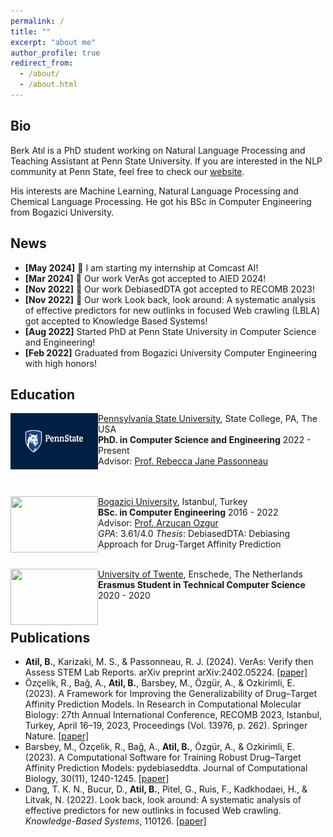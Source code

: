 ```yaml
---
permalink: /
title: ""
excerpt: "about me"
author_profile: true
redirect_from: 
  - /about/
  - /about.html
---
```


## Bio

Berk Atıl is a PhD student working on Natural Language Processing and Teaching Assistant at Penn State University. If you are interested in the NLP community at Penn State, feel free to check our [website](https://nlp.psu.edu/).

His interests are Machine Learning, Natural Language Processing and Chemical Language Processing. He got his BSc in Computer Engineering from Bogazici University. 


## News
- **[May 2024]** :rocket: I am starting my internship at Comcast AI!
- **[Mar 2024]** :tada: Our work VerAs got accepted to AIED 2024!
- **[Nov 2022]** :tada: Our work DebiasedDTA got accepted to RECOMB 2023!
- **[Nov 2022]** :tada: Our work Look back, look around: A systematic analysis of effective predictors for new outlinks in focused Web crawling (LBLA) got accepted to Knowledge Based Systems!
- **[Aug 2022]** Started PhD at Penn State University in Computer Science and Engineering!
- **[Feb 2022]** Graduated from Bogazici University Computer Engineering with high honors!

  
## Education

<img align="left" width="140" height="90" src="../images/PSU.jpg">

   [Pennsylvania State University](https://www.psu.edu/), State College, PA, The USA<br/>
   **PhD. in Computer Science and Engineering**    2022 - Present <br/>
   Advisor: [Prof. Rebecca Jane Passonneau](https://sites.psu.edu/becky/)<br/>
   <br/>
   <br/>


<img align="left" width="140" height="90" src="https://upload.wikimedia.org/wikipedia/en/7/76/Boğaziçi_University_logo.svg">

   [Bogazici University](http://boun.edu.tr/), Istanbul, Turkey<br/>
   **BSc. in Computer Engineering**    2016 - 2022<br/>
   Advisor: [Prof. Arzucan Ozgur](https://www.cmpe.boun.edu.tr/~ozgur/)<br/>
   *GPA*: 3.61/4.0 *Thesis*: DebiasedDTA: Debiasing Approach for Drug-Target Affinity Prediction
   <br/>
   <br/>

<img align="left" width="140" height="90" src="https://upload.wikimedia.org/wikipedia/commons/1/16/University-of-twente-letters.jpg">

   [University of Twente](https://www.utwente.nl/en/), Enschede, The Netherlands<br/>
   **Erasmus Student in Technical Computer Science**    2020 - 2020<br/>
 <br/>


## Publications
* **Atil, B.**, Karizaki, M. S., & Passonneau, R. J. (2024). VerAs: Verify then Assess STEM Lab Reports. arXiv
preprint arXiv:2402.05224. [[paper]](https://arxiv.org/abs/2402.05224)
* Özçelik, R., Bağ, A., **Atil, B.**, Barsbey, M., Özgür, A., & Ozkirimli, E. (2023). A Framework for Improving the
Generalizability of Drug–Target Affinity Prediction Models. In Research in Computational Molecular Biology:
27th Annual International Conference, RECOMB 2023, Istanbul, Turkey, April 16–19, 2023, Proceedings (Vol.
13976, p. 262). Springer Nature. [[paper]](https://www.liebertpub.com/doi/abs/10.1089/cmb.2023.0208)
* Barsbey, M., Özçelik, R., Bağ, A., **Atil, B.**, Özgür, A., & Ozkirimli, E. (2023). A Computational Software for
Training Robust Drug–Target Affinity Prediction Models: pydebiaseddta. Journal of Computational Biology,
30(11), 1240-1245. [[paper]](https://www.liebertpub.com/doi/abs/10.1089/cmb.2023.0194)
* Dang, T. K. N., Bucur, D., **Atil, B.**, Pitel, G., Ruis, F., Kadkhodaei, H., & Litvak, N. (2022). Look back, look around: A systematic analysis of effective predictors for new outlinks in focused Web crawling. _Knowledge-Based Systems_, 110126. [[paper]](https://www.sciencedirect.com/science/article/pii/S0950705122012229)
